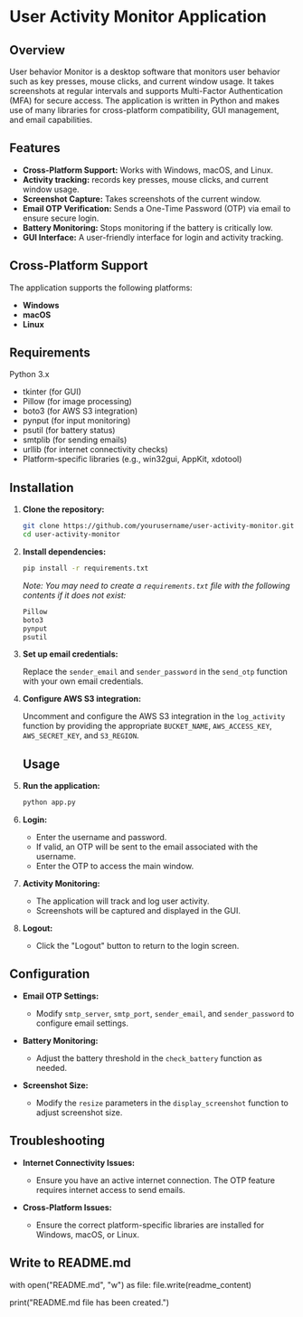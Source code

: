 # User Activity Monitor Application

## Overview
User behavior Monitor is a desktop software that monitors user behavior such as key presses, mouse clicks, and current window usage. It takes screenshots at regular intervals and supports Multi-Factor Authentication (MFA) for secure access. The application is written in Python and makes use of many libraries for cross-platform compatibility, GUI management, and email capabilities.

## Features
- **Cross-Platform Support:** Works with Windows, macOS, and Linux.
- **Activity tracking:** records key presses, mouse clicks, and current window usage.
- **Screenshot Capture:** Takes screenshots of the current window.
- **Email OTP Verification:** Sends a One-Time Password (OTP) via email to ensure secure login.
- **Battery Monitoring:** Stops monitoring if the battery is critically low.
- **GUI Interface:** A user-friendly interface for login and activity tracking.


## Cross-Platform Support
The application supports the following platforms:
- **Windows**
- **macOS**
- **Linux**

## Requirements
Python 3.x
- tkinter (for GUI)
- Pillow (for image processing)
- boto3 (for AWS S3 integration)
- pynput (for input monitoring)
- psutil (for battery status)
- smtplib (for sending emails)
- urllib (for internet connectivity checks)
- Platform-specific libraries (e.g., win32gui, AppKit, xdotool)

## Installation

1. **Clone the repository:**

    ```sh
    git clone https://github.com/yourusername/user-activity-monitor.git
    cd user-activity-monitor
    ```

2. **Install dependencies:**

    ```sh
    pip install -r requirements.txt
    ```

   *Note: You may need to create a `requirements.txt` file with the following contents if it does not exist:*

    ```txt
    Pillow
    boto3
    pynput
    psutil
    ```

3. **Set up email credentials:**

    Replace the `sender_email` and `sender_password` in the `send_otp` function with your own email credentials.

4. **Configure AWS S3 integration:**

    Uncomment and configure the AWS S3 integration in the `log_activity` function by providing the appropriate `BUCKET_NAME`, `AWS_ACCESS_KEY`, `AWS_SECRET_KEY`, and `S3_REGION`.
   ## Usage

1. **Run the application:**

    ```sh
    python app.py
    ```

2. **Login:**

   - Enter the username and password.
   - If valid, an OTP will be sent to the email associated with the username.
   - Enter the OTP to access the main window.

3. **Activity Monitoring:**

   - The application will track and log user activity.
   - Screenshots will be captured and displayed in the GUI.

4. **Logout:**

   - Click the "Logout" button to return to the login screen.

## Configuration

- **Email OTP Settings:**
  - Modify `smtp_server`, `smtp_port`, `sender_email`, and `sender_password` to configure email settings.

- **Battery Monitoring:**
  - Adjust the battery threshold in the `check_battery` function as needed.

- **Screenshot Size:**
  - Modify the `resize` parameters in the `display_screenshot` function to adjust screenshot size.

## Troubleshooting

- **Internet Connectivity Issues:**
  - Ensure you have an active internet connection. The OTP feature requires internet access to send emails.

- **Cross-Platform Issues:**
  - Ensure the correct platform-specific libraries are installed for Windows, macOS, or Linux.

## Write to README.md
with open("README.md", "w") as file:
    file.write(readme_content)

print("README.md file has been created.")


